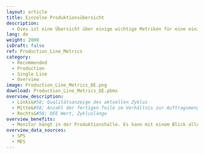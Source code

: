 ```yaml
---
layout: article
title: Einzelne Produktionsübersicht
description: 
  - Dies ist eine Übersicht über einige wichtige Metriken für eine einzelne Produktionslinie. Einschließlich eines OEE-Werts. Ersetzen Sie die Variablen und das Timer-Script, um es für Ihre Zwecke zu nutzen.
lang: de
weight: 2000
isDraft: false
ref: Production_Line_Metrics
category:
  - Recommended
  - Production
  - Single Line
  - Overview
image: Production_Line_Metrics_DE.png
download: Production_Line_Metrics_DE.pbmx
overview_description:
  - Links&#58; Qualitätsanzeige des aktuellen Zyklus
  - Mitte&#58; Anzahl der fertigen Teile im Verhältnis zur Auftragsmenge
  - Rechts&#58; OEE Wert, Zykluslänge
overview_benefits:
  - Monitor hängt in der Produktionshalle. Es kann mit einem Blick alle wichtigen Metriken zur Qualität, Zeit und Produktionsstand erkannt werden. Diese Informationen reduziert die Reaktionszeit. 
overview_data_sources:
  - SPS
  - MES
---
```

